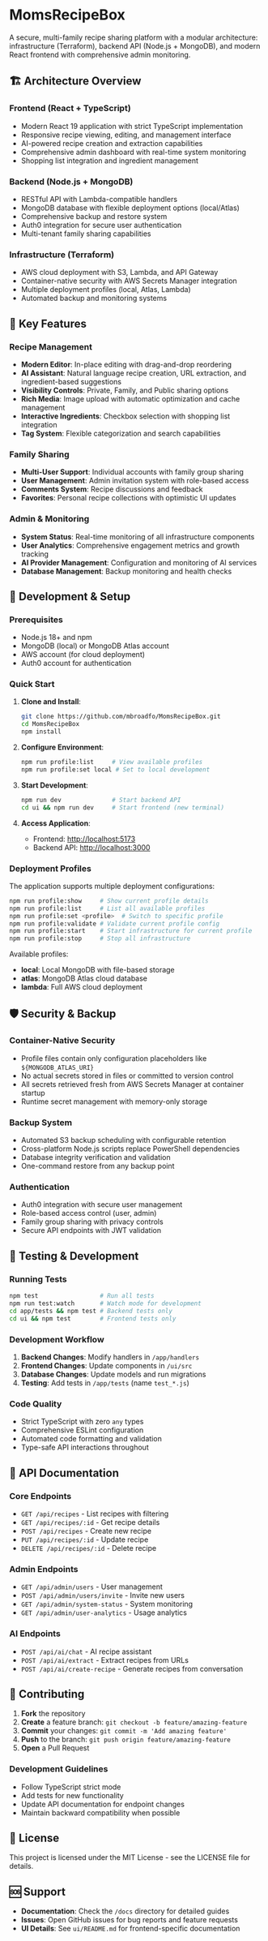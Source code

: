 # MomsRecipeBox

A secure, multi-family recipe sharing platform with a modular architecture: infrastructure (Terraform), backend API (Node.js + MongoDB), and modern React frontend with comprehensive admin monitoring.

## 🏗️ Architecture Overview

### Frontend (React + TypeScript)

- Modern React 19 application with strict TypeScript implementation
- Responsive recipe viewing, editing, and management interface
- AI-powered recipe creation and extraction capabilities
- Comprehensive admin dashboard with real-time system monitoring
- Shopping list integration and ingredient management

### Backend (Node.js + MongoDB)

- RESTful API with Lambda-compatible handlers
- MongoDB database with flexible deployment options (local/Atlas)
- Comprehensive backup and restore system
- Auth0 integration for secure user authentication
- Multi-tenant family sharing capabilities

### Infrastructure (Terraform)

- AWS cloud deployment with S3, Lambda, and API Gateway
- Container-native security with AWS Secrets Manager integration
- Multiple deployment profiles (local, Atlas, Lambda)
- Automated backup and monitoring systems

## 🚀 Key Features

### Recipe Management

- **Modern Editor**: In-place editing with drag-and-drop reordering
- **AI Assistant**: Natural language recipe creation, URL extraction, and ingredient-based suggestions
- **Visibility Controls**: Private, Family, and Public sharing options
- **Rich Media**: Image upload with automatic optimization and cache management
- **Interactive Ingredients**: Checkbox selection with shopping list integration
- **Tag System**: Flexible categorization and search capabilities

### Family Sharing

- **Multi-User Support**: Individual accounts with family group sharing
- **User Management**: Admin invitation system with role-based access
- **Comments System**: Recipe discussions and feedback
- **Favorites**: Personal recipe collections with optimistic UI updates

### Admin & Monitoring

- **System Status**: Real-time monitoring of all infrastructure components
- **User Analytics**: Comprehensive engagement metrics and growth tracking
- **AI Provider Management**: Configuration and monitoring of AI services
- **Database Management**: Backup monitoring and health checks

## 🔧 Development & Setup

### Prerequisites

- Node.js 18+ and npm
- MongoDB (local) or MongoDB Atlas account
- AWS account (for cloud deployment)
- Auth0 account for authentication

### Quick Start

1. **Clone and Install**:

   ```bash
   git clone https://github.com/mbroadfo/MomsRecipeBox.git
   cd MomsRecipeBox
   npm install
   ```

2. **Configure Environment**:

   ```bash
   npm run profile:list     # View available profiles
   npm run profile:set local # Set to local development
   ```

3. **Start Development**:

   ```bash
   npm run dev              # Start backend API
   cd ui && npm run dev     # Start frontend (new terminal)
   ```

4. **Access Application**:
   - Frontend: <http://localhost:5173>
   - Backend API: <http://localhost:3000>

### Deployment Profiles

The application supports multiple deployment configurations:

```bash
npm run profile:show     # Show current profile details
npm run profile:list     # List all available profiles
npm run profile:set <profile>  # Switch to specific profile
npm run profile:validate # Validate current profile config
npm run profile:start    # Start infrastructure for current profile
npm run profile:stop     # Stop all infrastructure
```

Available profiles:

- **local**: Local MongoDB with file-based storage
- **atlas**: MongoDB Atlas cloud database
- **lambda**: Full AWS cloud deployment

## 🛡️ Security & Backup

### Container-Native Security

- Profile files contain only configuration placeholders like `${MONGODB_ATLAS_URI}`
- No actual secrets stored in files or committed to version control
- All secrets retrieved fresh from AWS Secrets Manager at container startup
- Runtime secret management with memory-only storage

### Backup System

- Automated S3 backup scheduling with configurable retention
- Cross-platform Node.js scripts replace PowerShell dependencies
- Database integrity verification and validation
- One-command restore from any backup point

### Authentication

- Auth0 integration with secure user management
- Role-based access control (user, admin)
- Family group sharing with privacy controls
- Secure API endpoints with JWT validation

## 🧪 Testing & Development

### Running Tests

```bash
npm test                 # Run all tests
npm run test:watch       # Watch mode for development
cd app/tests && npm test # Backend tests only
cd ui && npm test        # Frontend tests only
```

### Development Workflow

1. **Backend Changes**: Modify handlers in `/app/handlers`
2. **Frontend Changes**: Update components in `/ui/src`
3. **Database Changes**: Update models and run migrations
4. **Testing**: Add tests in `/app/tests` (name `test_*.js`)

### Code Quality

- Strict TypeScript with zero `any` types
- Comprehensive ESLint configuration
- Automated code formatting and validation
- Type-safe API interactions throughout

## 📝 API Documentation

### Core Endpoints

- `GET /api/recipes` - List recipes with filtering
- `GET /api/recipes/:id` - Get recipe details
- `POST /api/recipes` - Create new recipe
- `PUT /api/recipes/:id` - Update recipe
- `DELETE /api/recipes/:id` - Delete recipe

### Admin Endpoints

- `GET /api/admin/users` - User management
- `POST /api/admin/users/invite` - Invite new users
- `GET /api/admin/system-status` - System monitoring
- `GET /api/admin/user-analytics` - Usage analytics

### AI Endpoints

- `POST /api/ai/chat` - AI recipe assistant
- `POST /api/ai/extract` - Extract recipes from URLs
- `POST /api/ai/create-recipe` - Generate recipes from conversation

## 🤝 Contributing

1. **Fork** the repository
2. **Create** a feature branch: `git checkout -b feature/amazing-feature`
3. **Commit** your changes: `git commit -m 'Add amazing feature'`
4. **Push** to the branch: `git push origin feature/amazing-feature`
5. **Open** a Pull Request

### Development Guidelines

- Follow TypeScript strict mode
- Add tests for new functionality
- Update API documentation for endpoint changes
- Maintain backward compatibility when possible

## 📜 License

This project is licensed under the MIT License - see the LICENSE file for details.

## 🆘 Support

- **Documentation**: Check the `/docs` directory for detailed guides
- **Issues**: Open GitHub issues for bug reports and feature requests
- **UI Details**: See `ui/README.md` for frontend-specific documentation

